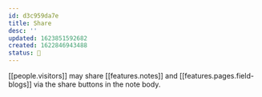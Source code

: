 ```yaml
---
id: d3c959da7e
title: Share
desc: ''
updated: 1623851592682
created: 1622846943488
status: 🌱
---
```


[[people.visitors]] may share [[features.notes]] and [[features.pages.field-blogs]] via the share buttons in the note body.

